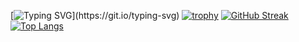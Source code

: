 [![Typing SVG](https://readme-typing-svg.herokuapp.com?font=%D0%9A%D0%BE%D0%B4+%D0%A4%D0%B8%D1%80%D1%8B&letterSpacing=%D0%BD%D0%BE%D1%80%D0%BC%D0%B0%D0%BB%D1%8C%D0%BD%D0%BE&pause=1000&color=2581AA&center=%D0%9D%D0%B5%D0%B2%D0%B5%D1%80%D0%BD%D0%BE&vCenter=%D0%9D%D0%B5%D0%B2%D0%B5%D1%80%D0%BD%D0%BE&repeat=%D0%92%D0%B5%D1%80%D0%BD%D0%BE&random=%D0%9D%D0%B5%D0%B2%D0%B5%D1%80%D0%BD%D0%BE&width=435&lines=Hi!+I'm+Igor+Klevzhits!)](https://git.io/typing-svg)
[![trophy](https://github-profile-trophy.vercel.app/?username=IgorKlevzhits)](https://github.com/ryo-ma/github-profile-trophy)
[![GitHub Streak](https://github-readme-streak-stats.herokuapp.com/?user=IgorKlevzhits)](https://git.io/streak-stats)
[![Top Langs](https://github-readme-stats.vercel.app/api/top-langs/?username=IgorKlevzhits&layout=compact)](https://github.com/IgorKlevzhits/github-readme-stats)

